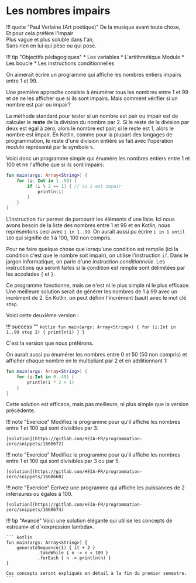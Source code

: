 # Les nombres impairs

!!! quote "Paul Verlaine (Art poétique)"
    De la musique avant toute chose,  
    Et pour cela préfère l'Impair  
    Plus vague et plus soluble dans l'air,  
    Sans rien en lui qui pèse ou qui pose.

!!! tip "Objectifs pédagogiques"
    * Les variables
    * L'artithmétique Modulo
    * Les boucle
    * Les instructions conditionnelles

On aimerait écrire un programme qui affiche les nombres entiers impairs entre 1 et 99.

Une première approche consiste à énumérer tous les nombres entre 1 et 99 et de ne les afficher que si ils sont impairs.
Mais comment vérifier si un nombre est pair ou impair?

La méthode standard pour tester si un nombre est pair ou impair est de calculer le **reste** de la division du nombre par 2.
Si le reste de la division par deux est égal à zéro, alors le nombre est pair; si le reste est 1, alors le nombre est impair.
En Kotlin, comme pour la plupart des langages de programmation, le reste d'une division entière se fait avec l'opération *modulo*
représenté par le symbole `%`.

Voici donc un programme simple qui énumère les nombres entiers entre 1 et 100 et ne l'affiche que si ils sont impairs:

``` kotlin
fun main(args: Array<String>) {
    for (i: Int in 1..99) {
        if (i % 2 == 1) { // si i est impair
            println(i)
        }
    }
}
```

L'instruction `for` permet de parcourir les éléments d'une liste. Ici nous avons besoin de la liste des nombres entre 1 et 99 et 
en Kotlin, nous représentons ceci avec `i in 1..99`. On aurait aussi pu écrire `i in 1 until 100` qui signifie de 1 à 100, 100 non compris.

Pour ne faire quelque chose que lorsqu'une condition est remplie (ici la condition c'est que le nombre soit impair), on utilise
l'instruction `if`. Dans le jargon informatique, on parle d'une *instruction conditionnelle*. Les instructions qui seront
faites si la condition est remplie sont délimitées par les accolades `{` et `}`. 

Ce programme fonctionne, mais ce n'est ni le plus simple ni le plus efficace. Une meilleure solution serait de
générer les nombres de 1 à 99 avec un incrément de 2. En Kotlin, on peut définir l'incrément (saut) avec le mot clé `step`.

Voici cette deuxième version :

!!! success ""
    ``` kotlin
    fun main(args: Array<String>) {
        for (i:Int in 1..99 step 2) {
            println(i)
        }
    }
    ```

C'est la version que nous préférons.

On aurait aussi pu énumérer les nombres entre 0 et 50 (50 non compris) et afficher chaque nombre en le multipliant par 2 et en additionnant 1:

``` kotlin
fun main(args: Array<String>) {
    for (i:Int in 0..49) {
        println(i * 2 + 1)
    }
}
```

Cette solution est efficace, mais pas meilleure, ni plus simple que la version précédente. 

!!! note "Exercice"
    Modifiez le programme pour qu'il affiche les nombres entre 1 et 100 qui sont divisibles par 3.

    [solution](https://gitlab.com/HEIA-FR/programmation-zero/snippets/1668672)

!!! note "Exercice"
    Modifiez le programme pour qu'il affiche les nombres entre 1 et 100 qui sont divisibles par 3 ou par 5.
    
    [solution](https://gitlab.com/HEIA-FR/programmation-zero/snippets/1668668)
    
!!! note "Exercice"
    Ecrivez une programme qui affiche les puissances de 2 inférieures ou égales à 100.
    
    [solution](https://gitlab.com/HEIA-FR/programmation-zero/snippets/1668674)


!!! tip "Avancé"
    Voici une solution élégante qui utilise les concepts de «stream» et d'«expression lambda».

    ``` kotlin
    fun main(args: Array<String>) {
        generateSequence(1) { it + 2 }
                .takeWhile { n -> n < 100 }
                .forEach { n -> println(n) }
    }

    Ces concepts seront expliqués en détail à la fin du premier semestre.
    ```